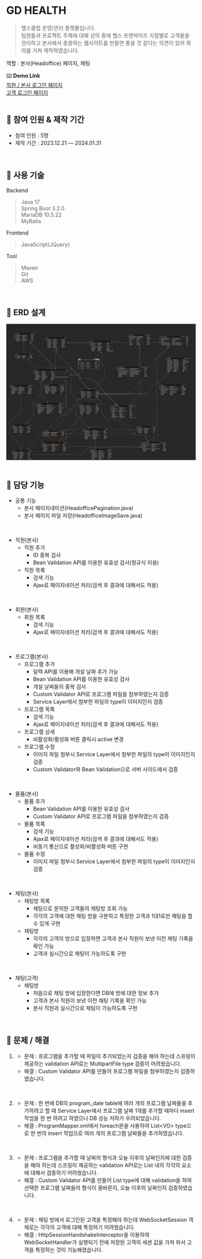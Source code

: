 # GD HEALTH
>헬스클럽 운영/관리 플랫폼입니다. <br>
팀원들과 프로젝트 주제에 대해 상의 중에 헬스 프랜차이즈 지점별로
고객들을 관리하고 본사에서 총괄하는 웹사이트를 만들면 좋을 것 같다는 의견이 있어 회의를 거쳐 제작하였습니다.

역할 : 본사(Headoffice) 페이지, 채팅<br>

⌨️ **Demo Link**<br>
[직원 / 본사 로그인 페이지](http://52.78.98.70/employee/login)<br>
[고객 로그인 페이지](http://52.78.98.70/customer/login)<br>
<br>

## 📍 참여 인원 & 제작 기간
- 참여 인원 : 5명 
- 제작 기간 : 2023.12.21 — 2024.01.31
<br>

## 📍 사용 기술
Backend
>Java 17<br>
>Spring Boot 3.2.0<br>
>MariaDB 10.5.22<br>
>MyBatis
  
Frontend
>JavaScript(JQuery)
  
Tool
>Maven<br>
>Git<br>
>AWS

<br>

## 📍 ERD 설계
![GDHEALTH_ERD](README/GDHEALTH_ERD.png)
<br><br>

## 📍 담당 기능
- 공통 기능
  - 본사 페이지네이션(HeadofficePagination.java) 
  - 본사 페이지 파일 저장(HeadofficeImageSave.java) 
<br>

- 직원(본사)
  - 직원 추가
      - ID 중복 검사
      - Bean Validation API를 이용한 유효성 검사(정규식 이용)
  - 직원 목록
      - 검색 기능
      - Ajax로 페이지네이션 처리(검색 후 결과에 대해서도 적용)
<br>

- 회원(본사)
  - 회원 목록
    - 검색 기능
    - Ajax로 페이지네이션 처리(검색 후 결과에 대해서도 적용)
<br>

- 프로그램(본사)
    - 프로그램 추가
        - 달력 API를 이용해 개설 날짜 추가 가능
        - Bean Validation API를 이용한 유효성 검사
        - 개설 날짜들의 중복 검사
        - Custom Validator API로 프로그램 파일을 첨부하였는지 검증
        - Service Layer에서 첨부한 파일의 type이 이미지인지 검증
    - 프로그램 목록
        - 검색 기능
        - Ajax로 페이지네이션 처리(검색 후 결과에 대해서도 적용)
    - 프로그램 상세
        - 비활성화/활성화 버튼 클릭시 active 변경
    - 프로그램 수정
        - 이미지 파일 첨부시 Service Layer에서 첨부한 파일의 type이 이미지인지 검증
        - Custom Validator와 Bean Validation으로 서버 사이드에서 검증
<br>

- 물품(본사)
    - 물품 추가
        - Bean Validation API를 이용한 유효성 검사
        - Custom Validator API로 프로그램 파일을 첨부하였는지 검증
    - 물품 목록
        - 검색 기능
        - Ajax로 페이지네이션 처리(검색 후 결과에 대해서도 적용)
        - 비동기 통신으로 활성화/비활성화 버튼 구현
    - 물품 수정
        - 이미지 파일 첨부시 Service Layer에서 첨부한 파일의 type이 이미지인지 검증
<br>

- 채팅(본사)
    - 채팅방 목록
        - 채팅으로 문의한 고객들의 채팅방 조회 가능
        - 각각의 고객에 대한 채팅 방을 구분하고 특정한 고객과 1대1로만 채팅을 할 수 있게 구현
    - 채팅방
        - 각각의 고객의 방으로 입장하면 고객과 본사 직원이 보낸 이전 채팅 기록을 확인 가능
        - 고객과 실시간으로 채팅이 가능하도록 구현
<br>

- 채팅(고객)
    - 채팅방
        - 처음으로 채팅 방에 입장한다면 DB에 방에 대한 정보 추가
        - 고객과 본사 직원이 보낸 이전 채팅 기록을 확인 가능
        - 본사 직원과 실시간으로 채팅이 가능하도록 구현
<br>

## 📍 문제 / 해결
1. 
   - 문제 : 프로그램을 추가할 때 파일이 추가되었는지 검증을 해야 하는데 스프링이 제공하는 validation API로는 MultipartFile type 검증이 어려웠습니다.
   - 해결 : Custom Validator API를 만들어 프로그램 파일을 첨부하였는지 검증하였습니다.
<br>

2. 
   - 문제 : 한 번에 DB의 program_date table에 여러 개의 프로그램 날짜들을 추가하려고 할 때  Service Layer에서 프로그램 날짜 1개를 추가할 때마다 insert 작업을 한 번 하려고 하였으나 DB 성능 저하가 우려되었습니다.
   - 해결 : ProgramMapper.xml에서 foreach문을 사용하여 List&lt;VO&gt; type으로 한 번의 insert 작업으로 여러 개의 프로그램 날짜들을 추가하였습니다.
<br>

3. 
    - 문제 : 프로그램을 추가할 때 날짜의 형식과 오늘 이후의 날짜인지에 대한 검증을 해야 하는데 스프링이 제공하는 validation API로는 List 내의 각각의 요소에 대해서 검증하기 어려웠습니다.
    - 해결 : Custom Validator API를 만들어 List type에 대해 validation을 하여 선택한 프로그램 날짜들의 형식이 올바른지, 오늘 이후의 날짜인지 검증하였습니다. 
<br>

4. 
    - 문제 : 채팅 방에서 로그인된 고객을 특정해야 하는데 WebSocketSession 객체로는 각각의 고객에 대해 특정하기 어려웠습니다.
    - 해결 : HttpSessionHandshakeInterceptor을 이용하여 WebSocketHandler가 실행되기 전에 저장된 고객의 세센 값을 가져 와서 고객을 특정하는 것이 가능해졌습니다.



